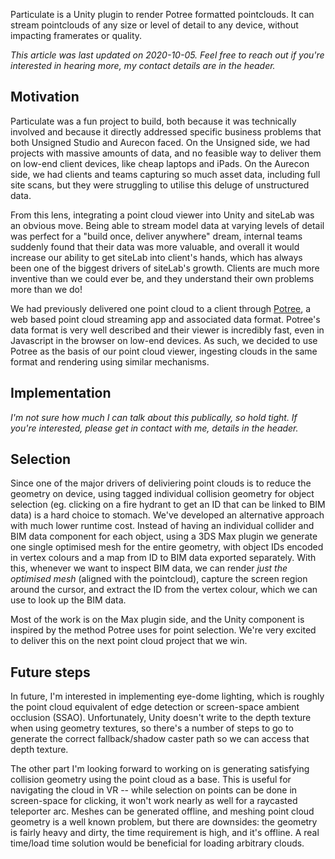Particulate is a Unity plugin to render Potree formatted pointclouds. It can stream pointclouds of any size or level of detail to any device, without impacting framerates or quality.

*This article was last updated on 2020-10-05. Feel free to reach out if you're interested in hearing more, my contact details are in the header.*

## Motivation
Particulate was a fun project to build, both because it was technically involved and because it directly addressed specific business problems that both Unsigned Studio and Aurecon faced. On the Unsigned side, we had projects with massive amounts of data, and no feasible way to deliver them on low-end client devices, like cheap laptops and iPads. On the Aurecon side, we had clients and teams capturing so much asset data, including full site scans, but they were struggling to utilise this deluge of unstructured data.

From this lens, integrating a point cloud viewer into Unity and siteLab was an obvious move. Being able to stream model data at varying levels of detail was perfect for a "build once, deliver anywhere" dream, internal teams suddenly found that their data was more valuable, and overall it would increase our ability to get siteLab into client's hands, which has always been one of the biggest drivers of siteLab's growth. Clients are much more inventive than we could ever be, and they understand their own problems more than we do!

We had previously delivered one point cloud to a client through [Potree](https://github.com/potree/potree), a web based point cloud streaming app and associated data format. Potree's data format is very well described and their viewer is incredibly fast, even in Javascript in the browser on low-end devices. As such, we decided to use Potree as the basis of our point cloud viewer, ingesting clouds in the same format and rendering using similar mechanisms.

## Implementation

_I'm not sure how much I can talk about this publically, so hold tight. If you're interested, please get in contact with me, details in the header._

## Selection
Since one of the major drivers of deliviering point clouds is to reduce the geometry on device, using tagged individual collision geometry for object selection (eg. clicking on a fire hydrant to get an ID that can be linked to BIM data) is a hard choice to stomach. We've developed an alternative approach with much lower runtime cost. Instead of having an individual collider and BIM data component for each object, using a 3DS Max plugin we generate one single optimised mesh for the entire geometry, with object IDs encoded in vertex colours and a map from ID to BIM data exported separately. With this, whenever we want to inspect BIM data, we can render _just the optimised mesh_ (aligned with the pointcloud), capture the screen region around the cursor, and extract the ID from the vertex colour, which we can use to look up the BIM data. 

Most of the work is on the Max plugin side, and the Unity component is inspired by the method Potree uses for point selection. We're very excited to deliver this on the next point cloud project that we win.

## Future steps
In future, I'm interested in implementing eye-dome lighting, which is roughly the point cloud equivalent of edge detection or screen-space ambient occlusion (SSAO). Unfortunately, Unity doesn't write to the depth texture when using geometry textures, so there's a number of steps to go to generate the correct fallback/shadow caster path so we can access that depth texture. 

The other part I'm looking forward to working on is generating satisfying collision geometry using the point cloud as a base. This is useful for navigating the cloud in VR -- while selection on points can be done in screen-space for clicking, it won't work nearly as well for a raycasted teleporter arc. Meshes can be generated offline, and meshing point cloud geometry is a well known problem, but there are downsides: the geometry is fairly heavy and dirty, the time requirement is high, and it's offline. A real time/load time solution would be beneficial for loading arbitrary clouds.